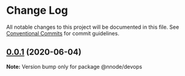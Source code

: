 # Change Log

All notable changes to this project will be documented in this file.
See [Conventional Commits](https://conventionalcommits.org) for commit guidelines.

## [0.0.1](https://github.com/nativecode-dev/nativenode/compare/@nnode/devops@0.0.1-next.2...@nnode/devops@0.0.1) (2020-06-04)

**Note:** Version bump only for package @nnode/devops
